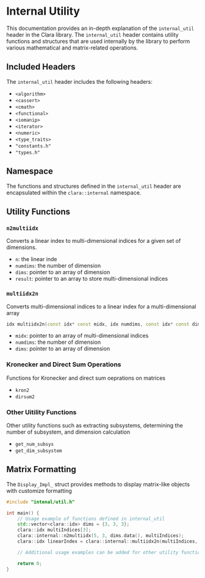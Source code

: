 # Internal Utility

This documentation provides an in-depth explanation of the `internal_util`
header in the Clara library. The `internal_util` header contains utility
functions and structures that are used internally by the library to perform
various mathematical and matrix-related operations.

## Included Headers

The `internal_util` header includes the following headers:

- `<algorithm>`
- `<cassert>`
- `<cmath>`
- `<functional>`
- `<iomanip>`
- `<iterator>`
- `<numeric>`
- `<type_traits>`
- `"constants.h"`
- `"types.h"`

## Namespace

The functions and structures defined in the `internal_util` header are encapsulated within the `clara::internal` namespace.

## Utility Functions

### `n2multiidx`

Converts a linear index to multi-dimensional indices for a given set of dimensions.

- `n`: the linear inde
- `numdims`: the number of dimension
- `dims`: pointer to an array of dimension
- `result`: pointer to an array to store multi-dimensional indices

### `multiidx2n`

Converts multi-dimensional indices to a linear index for a multi-dimensional array

```cpp
idx multiidx2n(const idx* const midx, idx numdims, const idx* const dims);
```

- `midx`: pointer to an array of multi-dimensional indices
- `numdims`: the number of dimension
- `dims`: pointer to an array of dimension

### Kronecker and Direct Sum Operations

Functions for Kronecker and direct sum oeprations on matrices

- `kron2`
- `dirsum2`

### Other Uitility Functions

Other utility functions such as extracting subsystems, determining the number of subsystem, and dimension calculation

- `get_num_subsys`
- `get_dim_subsystem`

## Matrix Formatting

The `Display_Impl_` struct provides methods to display matrix-like objects with customize formatting

```cpp title=example_matrix_formatting.cpp
#include "intenal/util.h"

int main() {
    // Usage example of functions defined in internal_util
    std::vector<clara::idx> dims = {3, 3, 3};
    clara::idx multiIndices[3];
    clara::internal::n2multiidx(5, 3, dims.data(), multiIndices);
    clara::idx linearIndex = clara::internal::multiidx2n(multiIndices, 3, dims.data());

    // Additional usage examples can be added for other utility functions

    return 0;
}
```
